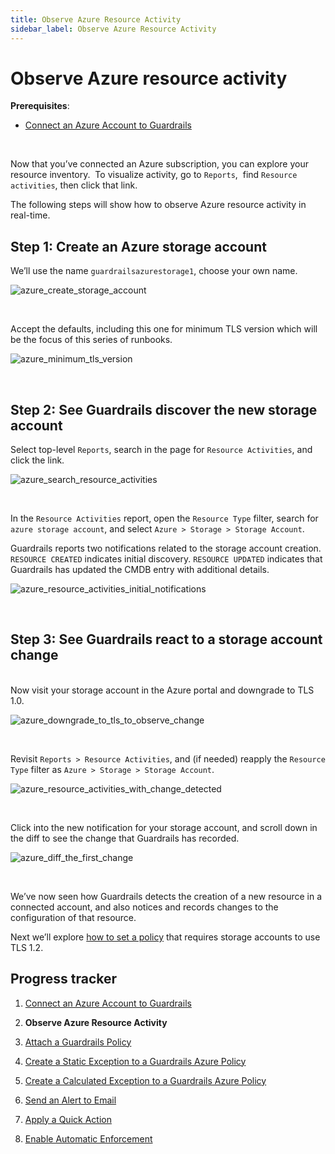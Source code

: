 ```yaml
---
title: Observe Azure Resource Activity
sidebar_label: Observe Azure Resource Activity
---
```



# Observe Azure resource activity

**Prerequisites**: 

- [Connect an Azure Account to Guardrails](/guardrails/docs/runbooks/getting-started-azure/connect-a-subscription/)


 

Now that you’ve connected an Azure subscription, you can explore your resource inventory.  To visualize activity, go to `Reports`,  find `Resource activities`, then click that link. 

The following steps will show how to observe Azure resource activity in real-time.

## Step 1: Create an Azure storage account

We’ll use the name `guardrailsazurestorage1`, choose your own name.  
<p><img alt="azure_create_storage_account" src="/images/docs/guardrails/runbooks/getting-started-azure/observe-azure-activity/azure-create-storage-account.png"/></p><br/>  


Accept the defaults, including this one for minimum TLS version which will be the focus of this series of runbooks.
<p><img alt="azure_minimum_tls_version" src="/images/docs/guardrails/runbooks/getting-started-azure/observe-azure-activity/azure-minimum-tls-version.png"/></p><br/>

## Step 2: See Guardrails discover the new storage account

Select top-level `Reports`, search in the page for `Resource Activities`, and click the link.
<p><img alt="azure_search_resource_activities" src="/images/docs/guardrails/runbooks/getting-started-azure/observe-azure-activity/azure-search-resource-activities.png"/></p><br/>

In the `Resource Activities` report, open the `Resource Type` filter, search for `azure storage account`, and select `Azure > Storage > Storage Account`.

Guardrails reports two notifications related to the storage account creation. `RESOURCE CREATED` indicates initial discovery. `RESOURCE UPDATED` indicates that Guardrails has updated the CMDB entry with additional details.
<p><img alt="azure_resource_activities_initial_notifications" src="/images/docs/guardrails/runbooks/getting-started-azure/observe-azure-activity/azure-resource-activities-initial-notifications.png"/></p><br/>

## Step 3: See Guardrails react to a storage account change

   
Now visit your storage account in the Azure portal and downgrade to TLS 1.0.
<p><img alt="azure_downgrade_to_tls_to_observe_change" src="/images/docs/guardrails/runbooks/getting-started-azure/observe-azure-activity/azure-downgrade-to-tls-to-observe-change.png"/></p><br/>

Revisit `Reports > Resource Activities`, and (if needed) reapply the `Resource Type` filter as `Azure > Storage > Storage Account`.  
<p><img alt="azure_resource_activities_with_change_detected" src="/images/docs/guardrails/runbooks/getting-started-azure/observe-azure-activity/azure-resource-activities-with-change-detected.png"/></p><br/>

Click into the new notification for your storage account, and scroll down in the diff to see the change that Guardrails has recorded.  
<p><img alt="azure_diff_the_first_change" src="/images/docs/guardrails/runbooks/getting-started-azure/observe-azure-activity/azure-diff-the-first-change.png"/></p><br/>

We’ve now seen how Guardrails detects the creation of a new resource in a connected account, and also notices and records changes to the configuration of that resource.  
  
Next we’ll explore [how to set a policy](/guardrails/docs/runbooks/getting-started-azure/attach-a-policy) that requires storage accounts to use TLS 1.2.


## Progress tracker

1. [Connect an Azure Account to Guardrails](/guardrails/docs/runbooks/getting-started-azure/connect-a-subscription/)

2. **Observe Azure Resource Activity**

3. [Attach a Guardrails Policy](/guardrails/docs/runbooks/getting-started-azure/attach-a-policy/)

4. [Create a Static Exception to a Guardrails Azure Policy](/guardrails/docs/runbooks/getting-started-azure/create-static-exception/)

5. [Create a Calculated Exception to a Guardrails Azure Policy](/guardrails/docs/runbooks/getting-started-azure/create-calculated-exception/)

6. [Send an Alert to Email](/guardrails/docs/runbooks/getting-started-azure/send-alert-to-email/)

7. [Apply a Quick Action](/guardrails/docs/runbooks/getting-started-azure/apply-quick-action/)

8. [Enable Automatic Enforcement](/guardrails/docs/runbooks/getting-started-azure/enable-enforcement/)
